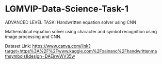 # LGMVIP-Data-Science-Task-1
ADVANCED LEVEL TASK: 
Handwritten equation solver using  CNN

Mathematical equation solver using character and symbol recognition using image processing and CNN.

Dataset Link: https://www.canva.com/link?target=https%3A%2F%2Fwww.kaggle.com%2Fxainano%2Fhandwrittenmathsymbols&design=DAEjrwWV35w
